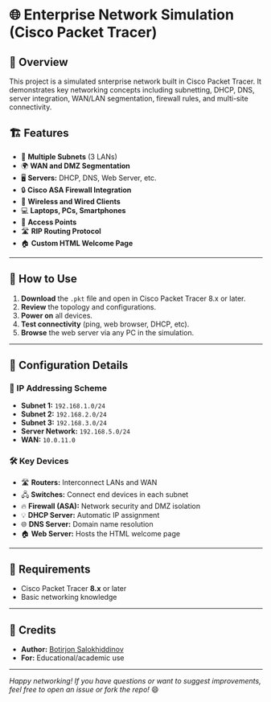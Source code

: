# 🌐 Enterprise Network Simulation (Cisco Packet Tracer)

## 🚀 Overview 
This project is a simulated snterprise network built in Cisco Packet Tracer. It demonstrates key networking concepts including subnetting, DHCP, DNS, server integration, WAN/LAN segmentation, firewall rules, and multi-site connectivity.

## 🏗️ Features
- 🔀 **Multiple Subnets** (3 LANs)
- 🌍 **WAN and DMZ Segmentation**
- 🖥️ **Servers:** DHCP, DNS, Web Server, etc.
- 🔒 **Cisco ASA Firewall Integration**
- 📶 **Wireless and Wired Clients**
- 💻 **Laptops, PCs, Smartphones**
- 📡 **Access Points**
- 🛣️ **RIP Routing Protocol**
- 🏠 **Custom HTML Welcome Page**

---

## 📝 How to Use
1. **Download** the `.pkt` file and open in Cisco Packet Tracer 8.x or later.
2. **Review** the topology and configurations.
3. **Power on** all devices.
4. **Test connectivity** (ping, web browser, DHCP, etc).
5. **Browse** the web server via any PC in the simulation.

---

## 📑 Configuration Details

### 📡 IP Addressing Scheme
- **Subnet 1:** `192.168.1.0/24`
- **Subnet 2:** `192.168.2.0/24`
- **Subnet 3:** `192.168.3.0/24`
- **Server Network:** `192.168.5.0/24`
- **WAN:** `10.0.11.0`

### 🛠️ Key Devices
- 🛣️ **Routers:** Interconnect LANs and WAN
- 🖧 **Switches:** Connect end devices in each subnet
- 🔥 **Firewall (ASA):** Network security and DMZ isolation
- 💡 **DHCP Server:** Automatic IP assignment
- 🌐 **DNS Server:** Domain name resolution
- 🏠 **Web Server:** Hosts the HTML welcome page

---

## 📝 Requirements
- Cisco Packet Tracer **8.x** or later
- Basic networking knowledge

---


## 👤 Credits
- **Author:** [Botirjon Salokhiddinov](https://github.com/botirjon05)
- **For:** Educational/academic use

---

*Happy networking! If you have questions or want to suggest improvements, feel free to open an issue or fork the repo!* 😄
